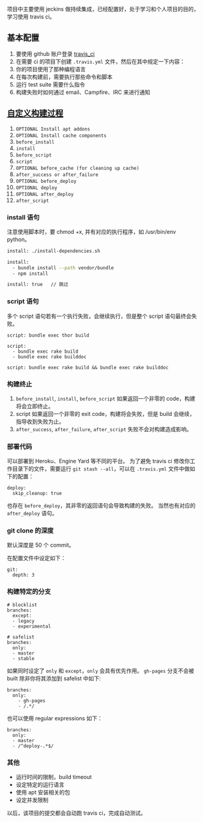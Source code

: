 
项目中主要使用 jeckins 做持续集成，已经配置好，处于学习和个人项目的目的，学习使用 travis ci。

## 基本配置
1. 要使用 github 账户登录 [travis_ci](https://travis-ci.org/)
2. 在需要 ci 的项目下创建 `.travis.yml` 文件，然后在其中规定一下内容：
3. 你的项目使用了那种编程语言
4. 在每次构建前，需要执行那些命令和脚本
5. 运行 test suite 需要什么指令
6. 构建失败时如何通过 email、Campfire、IRC 来进行通知

## [自定义构建过程](https://docs.travis-ci.com/user/customizing-the-build/)

1. `OPTIONAL Install apt addons`
2. `OPTIONAL Install cache components`
3. `before_install`
4. `install`
5. `before_script`
6. `script`
7. `OPTIONAL before_cache (for cleaning up cache)`
8. `after_success or after_failure`
9. `OPTIONAL before_deploy`
10. `OPTIONAL deploy`
11. `OPTIONAL after_deploy`
12. `after_script`

### install 语句

注意使用脚本时，要 chmod +x, 并有对应的执行程序，如 /usr/bin/env python。

```bash
install: ./install-dependencies.sh

install:
  - bundle install --path vendor/bundle
  - npm install

install: true   // 跳过
```

### script 语句

多个 script 语句若有一个执行失败，会继续执行，但是整个 script 语句最终会失败。

```
script: bundle exec thor build

script:
  - bundle exec rake build
  - bundle exec rake builddoc

script: bundle exec rake build && bundle exec rake builddoc
```

### 构建终止

1. `before_install`, `install`, `before_script` 如果返回一个非零的 code，构建将会立即终止。
2. script 如果返回一个非零的 exit code，构建将会失败，但是 build 会继续，指导收到失败为止。
3. `after_success`, `after_failure`, `after_script` 失败不会对构建造成影响。

### 部署代码

可以部署到 Heroku、Engine Yard 等不同的平台。
为了避免 travis ci 修改你工作目录下的文件，需要运行 `git stash --all`，可以在 `.travis.yml` 文件中做如下的配置：

```
deploy:
  skip_cleanup: true
```

也存在 `before_deploy`，其非零的返回语句会导致构建的失败。
当然也有对应的 `after_deploy` 语句。

### git clone 的深度
默认深度是 50 个 commit。

在配置文件中设定如下：
```
git:
  depth: 3
```

### 构建特定的分支

```
# blocklist
branches:
  except:
  - legacy
  - experimental

# safelist
branches:
  only:
  - master
  - stable
```

如果同时设定了 `only` 和 `except`，`only` 会具有优先作用。 `gh-pages` 分支不会被 built 除非你将其添加到 safelist 中如下:

```
branches:
  only:
    - gh-pages
    - /.*/
```

也可以使用 regular expressions 如下：

```
branches:
  only:
  - master
  - /^deploy-.*$/
```

### 其他

+ 运行时间的限制，build timeout
+ 设定特定的运行语言
+ 使用 apt 安装相关的包
+ 设定并发限制


以后，该项目的提交都会自动跑 travis ci，完成自动测试。

